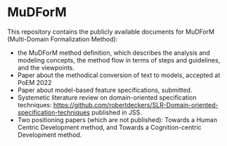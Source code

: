 # MuDForM
This repository contains the publicly available documents for MuDForM (Multi-Domain Formalization Method):
- the MuDForM method definition, which describes the analysis and modeling concepts, the method flow in terms of steps and guidelines, and the viewpoints. 
- Paper about the methodical conversion of text to models, accepted at PoEM 2022
- Paper about model-based feature specifications, submitted.
- Systemetic literature review on domain-oriented specification techniques: https://github.com/robertdeckers/SLR-Domain-oriented-specification-techniques published in JSS.
- Two positioning papers (which are not published): Towards a Human Centric Development method, and Towards a Cognition-centric Development method.
